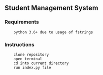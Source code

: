 ##      Student Management System

###     Requirements
        python 3.6+ due to usage of fstrings

###     Instructions
        clone repository
        open terminal 
        cd into current directory
        run index.py file

